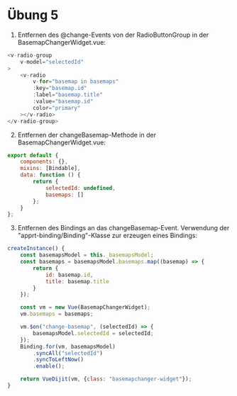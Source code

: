 # Übung 5

1. Entfernen des @change-Events von der RadioButtonGroup in der BasemapChangerWidget.vue:

```javascript
<v-radio-group
    v-model="selectedId"
>
    <v-radio
        v-for="basemap in basemaps"
        :key="basemap.id"
        :label="basemap.title"
        :value="basemap.id"
        color="primary"
    ></v-radio>
</v-radio-group>
```

2. Entfernen der changeBasemap-Methode in der BasemapChangerWidget.vue:

```javascript
export default {
    components: {},
    mixins: [Bindable],
    data: function () {
        return {
            selectedId: undefined,
            basemaps: []
        };
    }
};
```

3. Entfernen des Bindings an das changeBasemap-Event. Verwendung der "apprt-binding/Binding"-Klasse zur erzeugen eines Bindings:

```javascript
createInstance() {
    const basemapsModel = this._basemapsModel;
    const basemaps = basemapsModel.basemaps.map((basemap) => {
        return {
            id: basemap.id,
            title: basemap.title
        }
    });

    const vm = new Vue(BasemapChangerWidget);
    vm.basemaps = basemaps;

    vm.$on("change-basemap", (selectedId) => {
        basemapsModel.selectedId = selectedId;
    });
    Binding.for(vm, basemapsModel)
        .syncAll("selectedId")
        .syncToLeftNow()
        .enable();

    return VueDijit(vm, {class: "basemapchanger-widget"});
}
```
